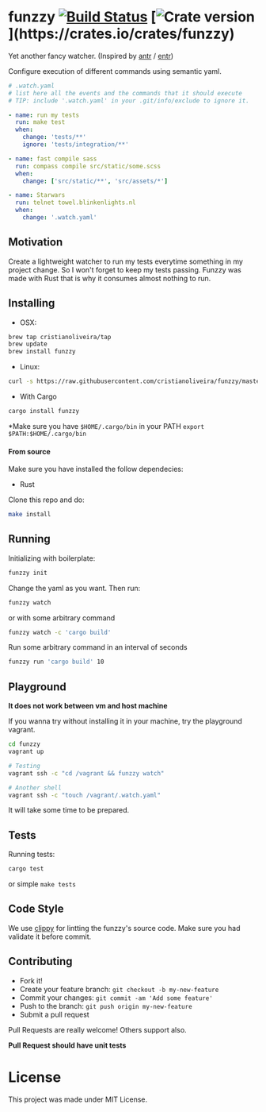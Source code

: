 # funzzy  [![Build Status](https://travis-ci.org/cristianoliveira/funzzy.svg?branch=master)](https://travis-ci.org/cristianoliveira/funzzy) [![Crate version](https://img.shields.io/crates/v/funzzy.svg?)](https://crates.io/crates/funzzy)

Yet another fancy watcher. (Inspired by [antr](https://github.com/juanibiapina/antr) / [entr](http://entrproject.org/))

Configure execution of different commands using semantic yaml.

```yaml
# .watch.yaml
# list here all the events and the commands that it should execute
# TIP: include '.watch.yaml' in your .git/info/exclude to ignore it.

- name: run my tests
  run: make test
  when:
    change: 'tests/**'
    ignore: 'tests/integration/**'

- name: fast compile sass
  run: compass compile src/static/some.scss
  when:
    change: ['src/static/**', 'src/assets/*']

- name: Starwars
  run: telnet towel.blinkenlights.nl
  when:
    change: '.watch.yaml'
```

## Motivation
Create a lightweight watcher to run my tests everytime something in my project change.
So I won't forget to keep my tests passing. Funzzy was made with Rust that is why it consumes almost nothing to run.


## Installing

  - OSX:
  ```bash
  brew tap cristianoliveira/tap
  brew update
  brew install funzzy
  ```

  - Linux:
  ```bash
  curl -s https://raw.githubusercontent.com/cristianoliveira/funzzy/master/linux-install.sh | sh
  ```

  - With Cargo
  ```bash
  cargo install funzzy
  ```
  *Make sure you have `$HOME/.cargo/bin` in your PATH
  `export $PATH:$HOME/.cargo/bin`

#### From source
Make sure you have installed the follow dependecies:
- Rust

Clone this repo and do:
```bash
make install
```

## Running
Initializing with boilerplate:
```bash
funzzy init
```
Change the yaml as you want. Then run:
```bash
funzzy watch
```
or with some arbitrary command
```bash
funzzy watch -c 'cargo build'
```

Run some arbitrary command in an interval of seconds
```bash
funzzy run 'cargo build' 10
```
## Playground
**It does not work between vm and host machine**

If you wanna try without installing it in your machine, try the playground vagrant.
```bash
cd funzzy
vagrant up

# Testing
vagrant ssh -c "cd /vagrant && funzzy watch"

# Another shell
vagrant ssh -c "touch /vagrant/.watch.yaml"
```
It will take some time to be prepared.

## Tests
Running tests:
```bash
cargo test
```
or simple `make tests`

## Code Style
We use [clippy](https://github.com/Manishearth/rust-clippy) for lintting the funzzy's source code. Make sure you had validate it before commit.

## Contributing
 - Fork it!
 - Create your feature branch: `git checkout -b my-new-feature`
 - Commit your changes: `git commit -am 'Add some feature'`
 - Push to the branch: `git push origin my-new-feature`
 - Submit a pull request

Pull Requests are really welcome! Others support also.

**Pull Request should have unit tests**

# License
This project was made under MIT License.
